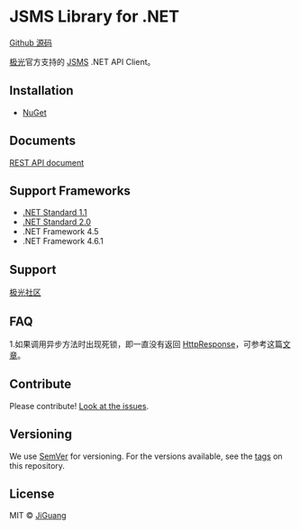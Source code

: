 # JSMS Library for .NET
[Github 源码](https://github.com/jpush/jsms-api-csharp-client)

[极光](https://www.jiguang.cn/)官方支持的 [JSMS](https://docs.jiguang.cn/jsms/guideline/JSMS_guide/) .NET API Client。

## Installation

- [NuGet](https://www.nuget.org/packages/Jiguang.JSMS)

## Documents

[REST API document](https://docs.jiguang.cn/jsms/server/rest_api_jsms/)

## Support Frameworks

- [.NET Standard 1.1](https://github.com/dotnet/standard/blob/master/docs/versions/netstandard1.1.md)
- [.NET Standard 2.0](https://github.com/dotnet/standard/blob/master/docs/versions/netstandard2.0.md)
- .NET Framework 4.5
- .NET Framework 4.6.1

## Support

[极光社区](http://community.jiguang.cn/) 

## FAQ

1.如果调用异步方法时出现死锁，即一直没有返回 [HttpResponse](https://github.com/jpush/jsms-api-csharp-client/blob/v2-dev/Jiguang.JSMS/Model/HttpResponse.cs)，可参考这篇[文章](https://blogs.msdn.microsoft.com/jpsanders/2017/08/28/asp-net-do-not-use-task-result-in-main-context/)。

## Contribute

Please contribute! [Look at the issues](https://github.com/jpush/jsms-api-csharp-client/issues).

## Versioning

We use [SemVer](http://semver.org/lang/zh-CN/) for versioning. For the versions available, see the [tags](https://github.com/jpush/jsms-api-csharp-client/releases) on this repository.

## License

MIT © [JiGuang](/license)
